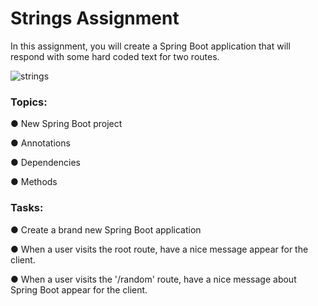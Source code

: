 <div class="module_description active_lesson_with_video ">
									
<h1 id="strings-assignment">Strings Assignment</h1>
<p>In this assignment, you will create a Spring Boot application that will respond with some hard coded text for two routes.</p>
<p><img src="https://s3.amazonaws.com/General_V88/boomyeah2015/codingdojo/curriculum/content/chapter/stringsmockup.png" alt="strings"></p>
<h3 id="topics">Topics:</h3>
<p>● New Spring Boot project</p>
<p>● Annotations</p>
<p>● Dependencies</p>
<p>● Methods</p>
<h3 id="tasks">Tasks:</h3>
<p>● Create a brand new Spring Boot application</p>
<p>● When a user visits the root route, have a nice message appear for the client.</p>
<p>● When a user visits the '/random' route, have a nice message about Spring Boot appear for the client.</p>
</div>
